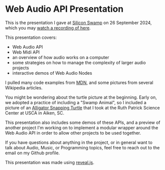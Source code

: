 # Web Audio API Presentation

This is the presentation I gave at [Silicon Swamp](https://www.siliconswamp.org/) on 26 September 2024, which you may [watch a recording of here](https://www.youtube.com/watch?v=ncok8HPDerY).

This presentation covers:
- Web Audio API
- Web Midi API
- an overview of how audio works on a computer
- some strategies on how to manage the complexity of larger audio projects
- interactive demos of Web Audio Nodes

I pulled many code examples from [MDN](https://developer.mozilla.org/en-US/), and some pictures from several Wikipedia articles.

You might be wondering about the turtle picture at the beginning. Early on, we adopted a practice of including a "Swamp Animal", so I included a picture of an [Alligator Snapping Turtle](https://en.wikipedia.org/wiki/Alligator_snapping_turtle) that I took at the Ruth Patrick Science Center at USCA in Aiken, SC.

This presentation also includes some demos of these APIs, and a preview of another project I'm working on to implement a modular wrapper around the Web Audio API in order to allow other projects to be used together.

If you have questions about anything in the project, or in general want to talk about Audio, Music, or Programming topics, feel free to reach out to the email on my Github profile.

This presentation was made using [reveal.js](https://revealjs.com/).
